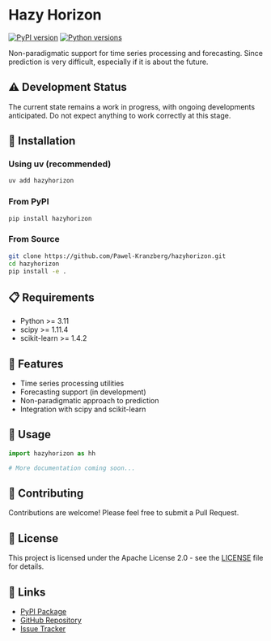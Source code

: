 # Hazy Horizon

[![PyPI version](https://badge.fury.io/py/hazyhorizon.svg)](https://badge.fury.io/py/hazyhorizon)
[![Python versions](https://img.shields.io/pypi/pyversions/hazyhorizon.svg)](https://pypi.org/project/hazyhorizon/)

Non-paradigmatic support for time series processing and forecasting. Since prediction is very difficult, especially if it is about the future.

## ⚠️ Development Status

The current state remains a work in progress, with ongoing developments anticipated. Do not expect anything to work correctly at this stage.

## 🚀 Installation

### Using uv (recommended)

```bash
uv add hazyhorizon
```

### From PyPI

```bash
pip install hazyhorizon
```

### From Source

```bash
git clone https://github.com/Pawel-Kranzberg/hazyhorizon.git
cd hazyhorizon
pip install -e .
```

## 📋 Requirements

- Python >= 3.11
- scipy >= 1.11.4
- scikit-learn >= 1.4.2

## 🎯 Features

- Time series processing utilities
- Forecasting support (in development)
- Non-paradigmatic approach to prediction
- Integration with scipy and scikit-learn

## 📖 Usage

```python
import hazyhorizon as hh

# More documentation coming soon...
```

## 🤝 Contributing

Contributions are welcome! Please feel free to submit a Pull Request.

## 📄 License

This project is licensed under the Apache License 2.0 - see the [LICENSE](LICENSE) file for details.

## 🔗 Links

- [PyPI Package](https://pypi.org/project/hazyhorizon/)
- [GitHub Repository](https://github.com/Pawel-Kranzberg/hazyhorizon)
- [Issue Tracker](https://github.com/Pawel-Kranzberg/hazyhorizon/issues)
